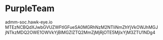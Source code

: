 # PurpleTeam

admm-soc.hawk-eye.io
MTEzNCBQdXJwbGVUZWFtIGFueSA0MGRhNzM2NTliNmZhYjVkOWJhMGJjNTkzMDQ2OWE1OWVkYjBlMGZlZTQ2MmZjMjRjOTE5MjIxYjM3ZTU1NDg4
